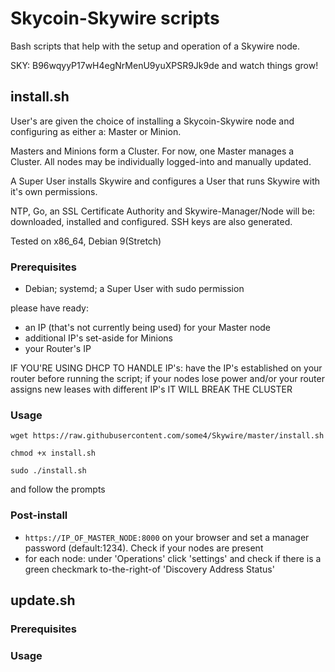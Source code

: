 
# Skycoin-Skywire scripts
Bash scripts that help with the setup and operation of a Skywire node.

SKY: B96wqyyP17wH4egNrMenU9yuXPSR9Jk9de and watch things grow!

## install.sh
User's are given the choice of installing a Skycoin-Skywire node and configuring as either a: Master or Minion.

Masters and Minions form a Cluster. For now, one Master manages a Cluster. All nodes may be individually logged-into and manually updated. 

A Super User installs Skywire and configures a User that runs Skywire with it's own permissions.

NTP, Go, an SSL Certificate Authority and Skywire-Manager/Node will be: downloaded, installed and configured. SSH keys are also generated.

Tested on x86_64, Debian 9(Stretch)
### Prerequisites
* Debian; systemd; a Super User with sudo permission

please have ready:
* an IP (that's not currently being used) for your Master node
* additional IP's set-aside for Minions
* your Router's IP

IF YOU'RE USING DHCP TO HANDLE IP's: have the IP's established on your router before running the script; if your nodes lose power and/or your router assigns new leases with different IP's IT WILL BREAK THE CLUSTER

### Usage
`wget https://raw.githubusercontent.com/some4/Skywire/master/install.sh`

`chmod +x install.sh`

`sudo ./install.sh`

and follow the prompts
### Post-install
* `https://IP_OF_MASTER_NODE:8000` on your browser and set a manager 
password (default:1234). Check if your nodes are present 
* for each node: under 'Operations' click 'settings' and check if there is a green checkmark to-the-right-of 'Discovery Address Status'

## update.sh
### Prerequisites

### Usage
